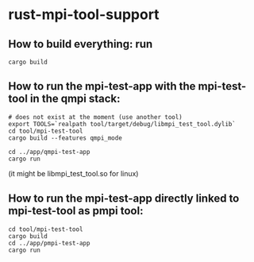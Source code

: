 # rust-mpi-tool-support

## How to build everything: run
```
cargo build
```

## How to run the mpi-test-app with the mpi-test-tool in the qmpi stack:
```
# does not exist at the moment (use another tool)
export TOOLS=`realpath tool/target/debug/libmpi_test_tool.dylib`
cd tool/mpi-test-tool
cargo build --features qmpi_mode

cd ../app/qmpi-test-app
cargo run
```
(it might be libmpi_test_tool.so for linux)

## How to run the mpi-test-app directly linked to mpi-test-tool as pmpi tool:
```
cd tool/mpi-test-tool
cargo build
cd ../app/pmpi-test-app
cargo run
```
